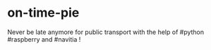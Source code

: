 # on-time-pie
Never be late anymore for public transport with the help of #python #raspberry and #navitia !
